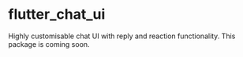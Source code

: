 # flutter_chat_ui
Highly customisable chat UI with reply and reaction functionality.
This package is coming soon.

